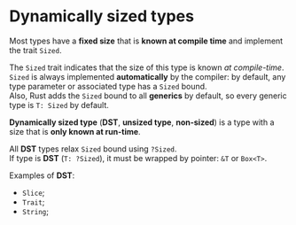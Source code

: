 # Dynamically sized types
Most types have a **fixed size** that is **known at compile time** and implement the trait `Sized`.<br>

The `Sized` trait indicates that the size of this type is known *at compile-time*.<br>
`Sized` is always implemented **automatically** by the compiler: by default, any type parameter or associated type has a `Sized` bound.<br>
Also, Rust adds the `Sized` bound to all **generics** by default, so every generic type is `T: Sized` by default.<br>

**Dynamically sized type** (**DST**, **unsized type**, **non-sized**) is a type with a size that is **only known at run-time**.<br>

All **DST** types relax `Sized` bound using `?Sized`.<br>
If type is **DST** (`T: ?Sized`), it must be wrapped by pointer: `&T` or `Box<T>`.<br>

Examples of **DST**:
- `Slice`;
- `Trait`;
- `String`;
